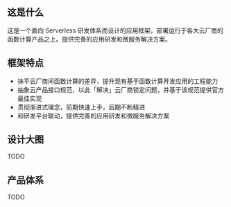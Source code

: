 ## 这是什么

这是一个面向 Serverless 研发体系而设计的应用框架，部署运行于各大云厂商的函数计算产品之上。提供完善的应用研发和微服务解决方案。

## 框架特点

- 抹平云厂商间函数计算的差异，提升现有基于函数计算开发应用的工程能力
- 抽象云产品接口规范，以此「解决」云厂商锁定问题，并基于该规范提供官方最佳实现
- 贯彻渐进式理念，前期快速上手，后期不断精进
- 和研发平台联动，提供完善的应用研发和微服务解决方案

## 设计大图

TODO

## 产品体系

TODO
